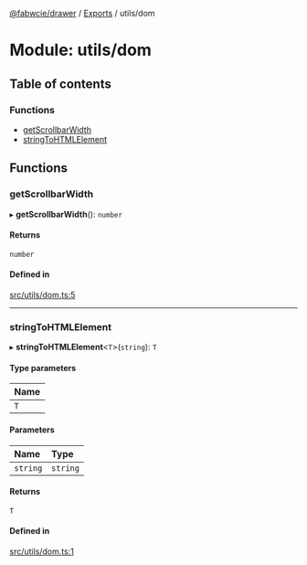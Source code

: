 [@fabwcie/drawer](../README.md) / [Exports](../modules.md) / utils/dom

# Module: utils/dom

## Table of contents

### Functions

- [getScrollbarWidth](utils_dom.md#getscrollbarwidth)
- [stringToHTMLElement](utils_dom.md#stringtohtmlelement)

## Functions

### getScrollbarWidth

▸ **getScrollbarWidth**(): `number`

#### Returns

`number`

#### Defined in

[src/utils/dom.ts:5](https://github.com/fabwcie/drawer/blob/21e6e28/src/utils/dom.ts#L5)

___

### stringToHTMLElement

▸ **stringToHTMLElement**<`T`\>(`string`): `T`

#### Type parameters

| Name |
| :------ |
| `T` |

#### Parameters

| Name | Type |
| :------ | :------ |
| `string` | `string` |

#### Returns

`T`

#### Defined in

[src/utils/dom.ts:1](https://github.com/fabwcie/drawer/blob/21e6e28/src/utils/dom.ts#L1)

